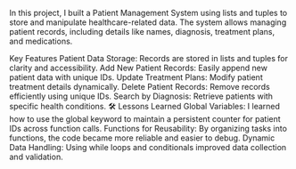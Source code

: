 In this project, I built a Patient Management System using lists and tuples to store and manipulate healthcare-related data. The system allows managing patient records, including details like names, diagnosis, treatment plans, and medications.

Key Features
Patient Data Storage: Records are stored in lists and tuples for clarity and accessibility.
Add New Patient Records: Easily append new patient data with unique IDs.
Update Treatment Plans: Modify patient treatment details dynamically.
Delete Patient Records: Remove records efficiently using unique IDs.
Search by Diagnosis: Retrieve patients with specific health conditions.
🛠️ Lessons Learned
Global Variables: I learned how to use the global keyword to maintain a persistent counter for patient IDs across function calls.
Functions for Reusability: By organizing tasks into functions, the code became more reliable and easier to debug.
Dynamic Data Handling: Using while loops and conditionals improved data collection and validation.